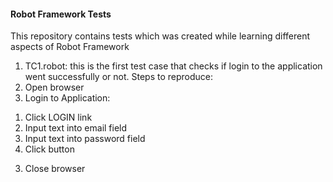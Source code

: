 #### Robot Framework Tests

This repository contains tests which was created while learning different aspects of Robot Framework

1. TC1.robot: this is the first test case that checks if login to the application went successfully or not. 
Steps to reproduce:
1. Open browser
2. Login to Application:
  1) Click LOGIN link
  2) Input text into email field
  3) Input text into password field
  4) Click button
3. Close browser
